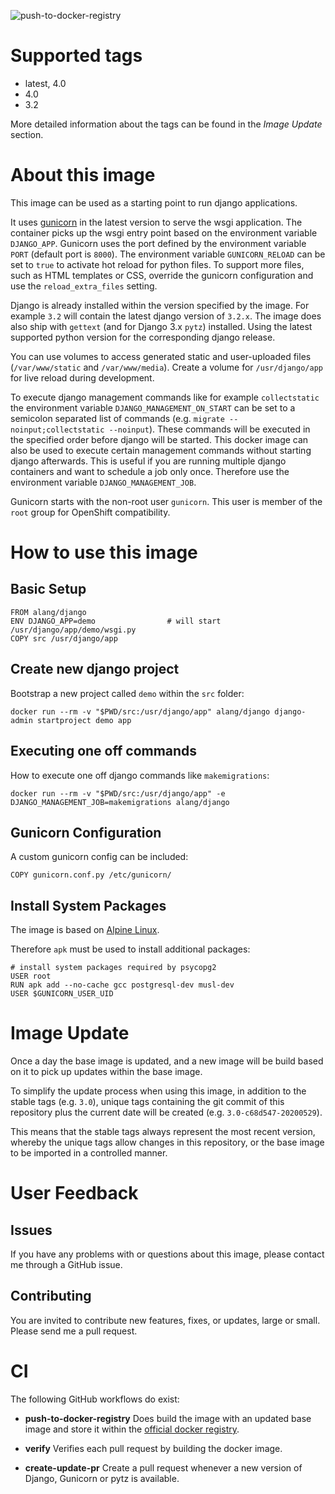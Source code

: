 ![push-to-docker-registry](https://github.com/alesandroLang/docker-django/workflows/push-to-docker-registry/badge.svg)

# Supported tags
-   latest, 4.0
-   4.0
-   3.2

More detailed information about the tags can be found in the *Image Update* section.

# About this image
This image can be used as a starting point to run django applications.

It uses [gunicorn](http://gunicorn.org/) in the latest version to serve the wsgi application.
The container picks up the wsgi entry point based on the environment variable `DJANGO_APP`.
Gunicorn uses the port defined by the environment variable `PORT` (default port is `8000`).
The environment variable `GUNICORN_RELOAD` can be set to `true` to activate hot reload for python files.
To support more files, such as HTML templates or CSS, override the gunicorn configuration and use the `reload_extra_files` setting.

Django is already installed within the version specified by the image.
For example `3.2` will contain the latest django version of `3.2.x`.
The image does also ship with `gettext` (and for Django 3.x `pytz`) installed.
Using the latest supported python version for the corresponding django release.

You can use volumes to access generated static and user-uploaded files (`/var/www/static` and `/var/www/media`).
Create a volume for `/usr/django/app` for live reload during development.

To execute django management commands like for example `collectstatic` the environment variable `DJANGO_MANAGEMENT_ON_START` can
be set to a semicolon separated list of commands (e.g. `migrate --noinput;collectstatic --noinput`). These commands will be
executed in the specified order before django will be started. This docker image can also be used to execute certain management
commands without starting django afterwards. This is useful if you are running multiple django containers and want to schedule a
job only once. Therefore use the environment variable `DJANGO_MANAGEMENT_JOB`.

Gunicorn starts with the non-root user `gunicorn`.
This user is member of the `root` group for OpenShift compatibility.

# How to use this image

## Basic Setup

    FROM alang/django
    ENV DJANGO_APP=demo                # will start /usr/django/app/demo/wsgi.py
    COPY src /usr/django/app

## Create new django project

Bootstrap a new project called `demo` within the `src` folder:

    docker run --rm -v "$PWD/src:/usr/django/app" alang/django django-admin startproject demo app

## Executing one off commands

How to execute one off django commands like `makemigrations`:

    docker run --rm -v "$PWD/src:/usr/django/app" -e DJANGO_MANAGEMENT_JOB=makemigrations alang/django

## Gunicorn Configuration

A custom gunicorn config can be included:

    COPY gunicorn.conf.py /etc/gunicorn/

## Install System Packages

The image is based on [Alpine Linux](https://alpinelinux.org/).

Therefore `apk` must be used to install additional packages:

    # install system packages required by psycopg2
    USER root
    RUN apk add --no-cache gcc postgresql-dev musl-dev
    USER $GUNICORN_USER_UID

# Image Update

Once a day the base image is updated, and a new image will be build based on it to pick up updates within the base image.

To simplify the update process when using this image, in addition to the stable tags (e.g. `3.0`), unique tags containing the git
commit of this repository plus the current date will be created (e.g. `3.0-c68d547-20200529`).

This means that the stable tags always represent the most recent version, whereby the unique tags allow changes in this
repository, or the base image to be imported in a controlled manner.

# User Feedback

## Issues
If you have any problems with or questions about this image, please contact me through a GitHub issue.

## Contributing
You are invited to contribute new features, fixes, or updates, large or small.
Please send me a pull request.

# CI

The following GitHub workflows do exist:

- **push-to-docker-registry**
  Does build the image with an updated base image and store it within the [official docker registry](https://hub.docker.com/r/alang/django).

- **verify**
  Verifies each pull request by building the docker image.

- **create-update-pr**
  Create a pull request whenever a new version of Django, Gunicorn or pytz is available.
